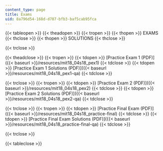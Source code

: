 ```yaml
---
content_type: page
title: Exams
uid: 8a796d54-168d-d707-bfb3-baf5cab95fca
---
```


{{< tableopen >}}
{{< theadopen >}}
{{< tropen >}}
{{< thopen >}}
EXAMS
{{< thclose >}}
{{< thopen >}}
SOLUTIONS
{{< thclose >}}

{{< trclose >}}

{{< theadclose >}}
{{< tropen >}}
{{< tdopen >}}
[Practice Exam 1 (PDF)]({{< baseurl >}}/resources/mit18_04s18_pex1)
{{< tdclose >}}
{{< tdopen >}}
[Practice Exam 1 Solutions (PDF)]({{< baseurl >}}/resources/mit18_04s18_pex1-qa)
{{< tdclose >}}

{{< trclose >}}
{{< tropen >}}
{{< tdopen >}}
[Practice Exam 2 (PDF)]({{< baseurl >}}/resources/mit18_04s18_pex2)
{{< tdclose >}}
{{< tdopen >}}
[Practice Exam 2 Solutions (PDF)]({{< baseurl >}}/resources/mit18_04s18_pex2-qa)
{{< tdclose >}}

{{< trclose >}}
{{< tropen >}}
{{< tdopen >}}
[Practice Final Exam (PDF)]({{< baseurl >}}/resources/mit18_04s18_practice-final)
{{< tdclose >}}
{{< tdopen >}}
[Practice Final Exam Solutions (PDF)]({{< baseurl >}}/resources/mit18_04s18_practice-final-qa)
{{< tdclose >}}

{{< trclose >}}

{{< tableclose >}}